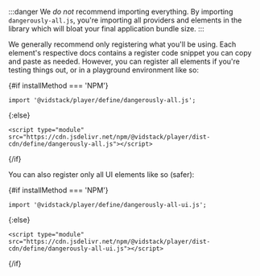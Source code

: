 <script>
	export let installMethod;
</script>

:::danger
We _do not_ recommend importing everything. By importing `dangerously-all.js`, you're importing
all providers and elements in the library which will bloat your final application bundle size.
:::

We generally recommend only registering what you'll be using. Each element's respective docs
contains a register code snippet you can copy and paste as needed. However, you can register
all elements if you're testing things out, or in a playground environment like so:

{#if installMethod === 'NPM'}

```js:copy
import '@vidstack/player/define/dangerously-all.js';
```

{:else}

```html:copy
<script type="module" src="https://cdn.jsdelivr.net/npm/@vidstack/player/dist-cdn/define/dangerously-all.js"></script>
```

{/if}

You can also register only all UI elements like so (safer):

{#if installMethod === 'NPM'}

```js:copy
import '@vidstack/player/define/dangerously-all-ui.js';
```

{:else}

```html:copy
<script type="module" src="https://cdn.jsdelivr.net/npm/@vidstack/player/dist-cdn/define/dangerously-all-ui.js"></script>
```

{/if}
